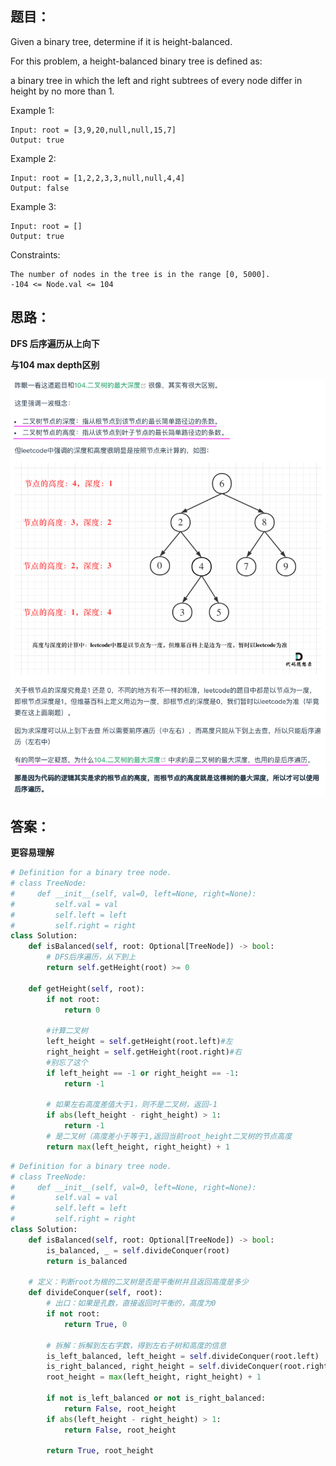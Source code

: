 ## 题目：
Given a binary tree, determine if it is height-balanced.

For this problem, a height-balanced binary tree is defined as:

a binary tree in which the left and right subtrees of every node differ in height by no more than 1.

Example 1:
```
Input: root = [3,9,20,null,null,15,7]
Output: true
```
Example 2:
```
Input: root = [1,2,2,3,3,null,null,4,4]
Output: false
```
Example 3:
```
Input: root = []
Output: true
```
Constraints:
```
The number of nodes in the tree is in the range [0, 5000].
-104 <= Node.val <= 104
```
## 思路：

**DFS 后序遍历从上向下**

**与104 max depth区别**

![c](https://github.com/SSRRBB/Leetcode/blob/main/Images/261.png)

## 答案：
**更容易理解**
```python
# Definition for a binary tree node.
# class TreeNode:
#     def __init__(self, val=0, left=None, right=None):
#         self.val = val
#         self.left = left
#         self.right = right
class Solution:
    def isBalanced(self, root: Optional[TreeNode]) -> bool:
        # DFS后序遍历，从下到上
        return self.getHeight(root) >= 0
        
    def getHeight(self, root):
        if not root:
            return 0
        
        #计算二叉树
        left_height = self.getHeight(root.left)#左 
        right_height = self.getHeight(root.right)#右
        #别忘了这个
        if left_height == -1 or right_height == -1:
            return -1
        
        # 如果左右高度差值大于1，则不是二叉树，返回-1
        if abs(left_height - right_height) > 1:
            return -1
        # 是二叉树（高度差小于等于1,返回当前root_height二叉树的节点高度
        return max(left_height, right_height) + 1


```
```python
# Definition for a binary tree node.
# class TreeNode:
#     def __init__(self, val=0, left=None, right=None):
#         self.val = val
#         self.left = left
#         self.right = right
class Solution:
    def isBalanced(self, root: Optional[TreeNode]) -> bool:
        is_balanced, _ = self.divideConquer(root)
        return is_balanced
    
    # 定义：判断root为根的二叉树是否是平衡树并且返回高度是多少
    def divideConquer(self, root):
        # 出口：如果是孔数，直接返回时平衡的，高度为0
        if not root:
            return True, 0

        # 拆解：拆解到左右字数，得到左右子树和高度的信息
        is_left_balanced, left_height = self.divideConquer(root.left)
        is_right_balanced, right_height = self.divideConquer(root.right)
        root_height = max(left_height, right_height) + 1
        
        if not is_left_balanced or not is_right_balanced:
            return False, root_height  
        if abs(left_height - right_height) > 1:
            return False, root_height
            
        return True, root_height
        

```
